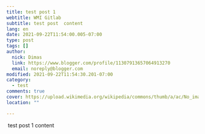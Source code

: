 ```yaml
---
title: test post 1
webtitle: WMI Gitlab
subtitle: test post  content
lang: en
date: 2021-09-22T11:54:00.005-07:00
type: post
tags: []
author:
  nick: Dimas
  link: https://www.blogger.com/profile/11307913657064913270
  email: noreply@blogger.com
modified: 2021-09-22T11:54:30.201-07:00
category:
  - test
comments: true
cover: https://upload.wikimedia.org/wikipedia/commons/thumb/a/ac/No_image_available.svg/2048px-No_image_available.svg.png
location: ""

---
```


<p>&nbsp;test post 1 content</p>